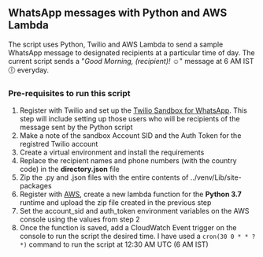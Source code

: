 ## WhatsApp messages with Python and AWS Lambda

The script uses Python, Twilio and AWS Lambda to send a sample WhatsApp message to designated recipients at a particular time of day. The current script sends a "*Good Morning, (recipient)! :relaxed:*" message at 6 AM IST :clock6: everyday.

### Pre-requisites to run this script
1. Register with Twilio and set up the [Twilio Sandbox for WhatsApp](https://www.twilio.com/console/sms/whatsapp/learn). This step will include setting up those users who will be recipients of the message sent by the Python script
2. Make a note of the sandbox Account SID and the Auth Token for the registred Twilio account
3. Create a virtual environment and install the requirements
4. Replace the recipient names and phone numbers (with the country code) in the **directory.json** file
5. Zip the .py and .json files with the entire contents of ../venv/Lib/site-packages
6. Register with [AWS](https://aws.amazon.com), create a new lambda function for the **Python 3.7** runtime and upload the zip file created in the previous step
7. Set the account_sid and auth_token environment variables on the AWS console using the values from step 2
8. Once the function is saved, add a CloudWatch Event trigger on the console to run the script the desired time. I have used a ```cron(30 0 * * ? *)``` command to run the script at 12:30 AM UTC (6 AM IST)
